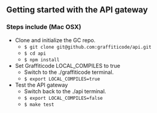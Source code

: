 ## Getting started with the API gateway

### Steps include (Mac OSX)

* Clone and initialize the GC repo.
  * `$ git clone git@github.com:graffiticode/api.git`
  * `$ cd api`
  * `$ npm install`
* Set Graffiticode LOCAL_COMPILES to true
  * Switch to the ./graffiticode terminal.
  * `$ export LOCAL_COMPILES=true`
* Test the API gateway
  * Switch back to the ./api terminal.
  * `$ export LOCAL_COMPILES=false`
  * `$ make test`
